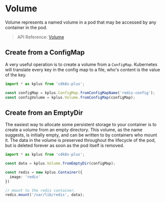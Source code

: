 # Volume

Volume represents a named volume in a pod that may be accessed by any container in the pod.

> API Reference: [Volume](./API.md#cdk8s-plus-volume)

## Create from a ConfigMap

A very useful operation is to create a volume from a `ConfigMap`. Kubernetes will translate every key in the config map to a file,
who's content is the value of the key.

```typescript
import * as kplus from 'cdk8s-plus';

const configMap = kplus.ConfigMap.fromConfigMapName('redis-config');
const configVolume = kplus.Volume.fromConfigMap(configMap);
```

## Create from an EmptyDir

The easiest way to allocate some persistent storage to your container is to create a volume from an empty directory.
This volume, as the name suggests, is initially empty, and can be written to by containers who mount it.
The data in the volume is preserved throughout the lifecycle of the pod, but is deleted forever as soon as the pod itself is removed.

```typescript
import * as kplus from 'cdk8s-plus';

const data = kplus.Volume.fromEmptyDir(configMap);

const redis = new kplus.Container({
  image: 'redis'
})

// mount to the redis container.
redis.mount('/var/lib/redis', data);
```
